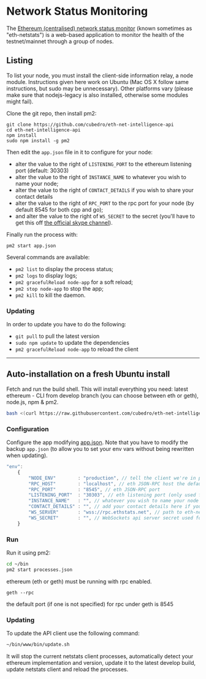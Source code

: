 # Network Status Monitoring

The [Ethereum (centralised) network status monitor](https://ethstats.net) (known sometimes as "eth-netstats") is a web-based application to monitor the health of the testnet/mainnet through a group of nodes.

## Listing

To list your node, you must install the client-side information relay, a node module. Instructions given here work on Ubuntu (Mac OS X follow same instructions, but sudo may be unnecessary). Other platforms vary (please make sure that nodejs-legacy is also installed, otherwise some modules might fail). 

Clone the git repo, then install pm2:

```
git clone https://github.com/cubedro/eth-net-intelligence-api
cd eth-net-intelligence-api
npm install
sudo npm install -g pm2
```

Then edit the `app.json` file in it to configure for your node:

- alter the value to the right of `LISTENING_PORT` to the ethereum listening port (default: 30303)
- alter the value to the right of `INSTANCE_NAME` to whatever you wish to name your node;
- alter the value to the right of `CONTACT_DETAILS` if you wish to share your contact details
- alter the value to the right of `RPC_PORT` to the rpc port for your node (by default 8545 for both cpp and go);
- and alter the value to the right of `WS_SECRET` to the secret (you'll have to get this off [the official skype channel](http://tinyurl.com/ofndjbo)).

Finally run the process with:

```
pm2 start app.json
```

Several commands are available:

- `pm2 list` to display the process status;
- `pm2 logs` to display logs;
- `pm2 gracefulReload node-app` for a soft reload;
- `pm2 stop node-app` to stop the app;
- `pm2 kill` to kill the daemon.
   
### Updating
In order to update you have to do the following:
- `git pull` to pull the latest version
- `sudo npm update` to update the dependencies
- `pm2 gracefulReload node-app` to reload the client   
   
   
***   

## Auto-installation on a fresh Ubuntu install
Fetch and run the build shell. This will install everything you need: latest ethereum - CLI from develop branch (you can choose between eth or geth), node.js, npm & pm2.

```bash
bash <(curl https://raw.githubusercontent.com/cubedro/eth-net-intelligence-api/master/bin/build.sh)
```

### Configuration
Configure the app modifying [app.json](https://github.com/cubedro/eth-net-intelligence-api/blob/master/app.json.example). Note that you have to modify the backup `app.json` (to allow you to set your env vars without being rewritten when updating).

```js
"env":
	{
		"NODE_ENV"        : "production", // tell the client we're in production environment
		"RPC_HOST"        : "localhost", // eth JSON-RPC host the default is 8545
		"RPC_PORT"        : "8545", // eth JSON-RPC port
		"LISTENING_PORT"  : "30303", // eth listening port (only used for display)
		"INSTANCE_NAME"   : "", // whatever you wish to name your node
		"CONTACT_DETAILS" : "", // add your contact details here if you wish (email/skype)
		"WS_SERVER"       : "wss://rpc.ethstats.net", // path to eth-netstats WebSockets api server
		"WS_SECRET"       : "", // WebSockets api server secret used for login
	}
```

### Run

Run it using pm2:

```bash
cd ~/bin
pm2 start processes.json
```

ethereum (eth or geth) must be running with rpc enabled.

```
geth --rpc
```
the default port (if one is not specified) for rpc under geth is 8545

### Updating
To update the API client use the following command:

```bash
~/bin/www/bin/update.sh
```

It will stop the current netstats client processes, automatically detect your ethereum implementation and version, update it to the latest develop build, update netstats client and reload the processes.
